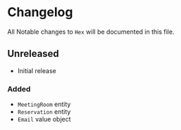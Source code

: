 # Changelog

All Notable changes to `Hex` will be documented in this file.


## Unreleased

- Initial release

### Added

- `MeetingRoom` entity
- `Reservation` entity
- `Email` value object

